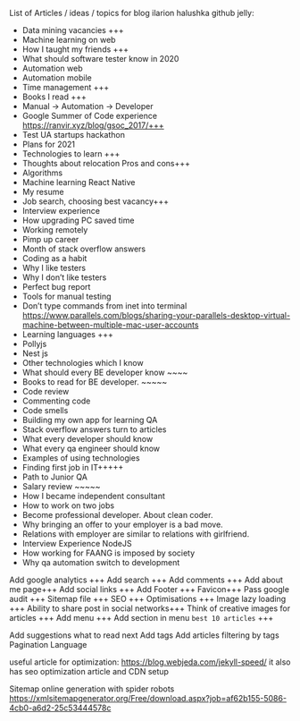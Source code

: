 List of Articles / ideas / topics for blog ilarion halushka github jelly:
* Data mining vacancies +++
* Machine learning on web
* How I taught my friends +++
* What should software tester know in 2020
* Automation web
* Automation mobile
* Time management +++
* Books I read +++
* Manual -> Automation -> Developer
* Google Summer of Code experience https://ranvir.xyz/blog/gsoc_2017/+++
* Test UA startups hackathon
* Plans for 2021
* Technologies to learn +++
* Thoughts about relocation Pros and cons+++
* Algorithms
* Machine learning React Native
* My resume
* Job search, choosing best vacancy+++
* Interview experience
* How upgrading PC saved time
* Working remotely
* Pimp up career
* Month of stack overflow answers
* Coding as a habit
* Why I like testers
* Why I don’t like testers
* Perfect bug report
* Tools for manual testing
* Don’t type commands from inet into terminal https://www.parallels.com/blogs/sharing-your-parallels-desktop-virtual-machine-between-multiple-mac-user-accounts
* Learning languages +++
* Pollyjs
* Nest js
* Other technologies which I know
* What should every BE developer know ~~~~
* Books to read for BE developer. ~~~~~
* Code review
* Commenting code
* Code smells
* Building my own app for learning QA
* Stack overflow answers turn to articles
* What every developer should know
* What every qa engineer should know
* Examples of using technologies
* Finding first job in IT+++++
* Path to Junior QA
* Salary review ~~~~~
* How I became independent consultant
* How to work on two jobs
* Become professional developer. About clean coder.
* Why bringing an offer to your employer is a bad move.
* Relations with employer are similar to relations with girlfriend.
* Interview Experience NodeJS
* How working for FAANG is imposed by society
* Why qa automation switch to development


Add google analytics +++
Add search +++
Add comments +++
Add about me page+++
Add social links +++
Add Footer +++
Favicon+++
Pass google audit +++
Sitemap file +++
SEO +++
Optimisations +++
Image lazy loading +++
Ability to share post in social networks+++
Think of creative images for articles +++
Add menu +++
Add section in menu `best 10 articles` +++

Add suggestions what to read next
Add tags
Add articles filtering by tags
Pagination
Language


useful article for optimization:
https://blog.webjeda.com/jekyll-speed/
it also has seo optimization article and CDN setup


Sitemap online generation with spider robots
https://xmlsitemapgenerator.org/Free/download.aspx?job=af62b155-5086-4cb0-a6d2-25c53444578c
